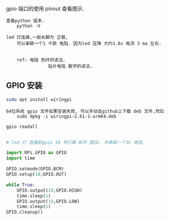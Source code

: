 
gpio 端口的使用
	pinout 查看图示.

	查看python 版本.
		python -V

	led 灯连接,一般长脚为 正极,
		可以串联一个1 千欧 电阻. 因为led 压降 大约1.8v 电流 3 ma 左右.
		

		ref: 电阻 色环的读法.
					贴片电阻 数字的读法.

## GPIO 安装
```bash
sudo apt install wiringpi
```
	64位系统 gpio 文件如果安装失败, 可以手动去github上下载 deb 文件,然后
		sudo dpkg -i wiringpi-2.61-1-arm64.deb

```bash
gpio readall


```

```python

# led 灯 连接到gpio 18 号引脚 BCM 值18, 并串联一个1k 电阻.

import RPi.GPIO as GPIO
import time

GPIO.setmode(GPIO.BCM)
GPIO.setup(18,GPIO.OUT)

while True:
	GPIO.output(18,GPIO.HIGH)
	time.sleep(1)
	GPIO.output(18,GPIO.LOW)
	time.sleep(1)
GPIO.cleanup()
```